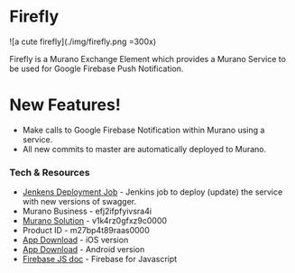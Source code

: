 # Firefly

![a cute firefly](./img/firefly.png =300x)

Firefly is a Murano Exchange Element which provides a Murano Service to be used for Google Firebase Push Notification.

# New Features!

  - Make calls to Google Firebase Notification within Murano using a service.
  - All new commits to master are automatically deployed to Murano.


### Tech \& Resources
* [Jenkens Deployment Job](https://jenkins.exosite.com/job/hackathon2018-firefly/) - Jenkins job to deploy (update) the service with new versions of swagger.
* Murano Business - efj2ifpfyivsra4i
* [Murano Solution](https://hamv2-demo.apps.exosite.io) - v1k4rz0gfxz9c0000
* Product ID - m27bp4t89raas0000
* [App Download](https://rink.hockeyapp.net/apps/69d31567d64146e0bd5e0f66d7b0b623/app_versions/66) - iOS version
* [App Download](https://rink.hockeyapp.net/apps/22fba48496734bb1ad580c42c106f5b0/app_versions/98) - Android version
* [Firebase JS doc](https://firebase.google.com/docs/cloud-messaging/js/client) - Firebase for Javascript
